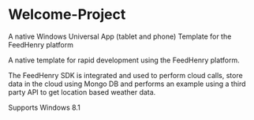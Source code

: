 # Welcome-Project

A native Windows Universal App (tablet and phone) Template for the FeedHenry platform

A native template for rapid development using the FeedHenry platform. 

The FeedHenry SDK is integrated and used to perform cloud calls, store data in the cloud using Mongo DB and performs an example using a third party API to get location based weather data.

Supports Windows 8.1
